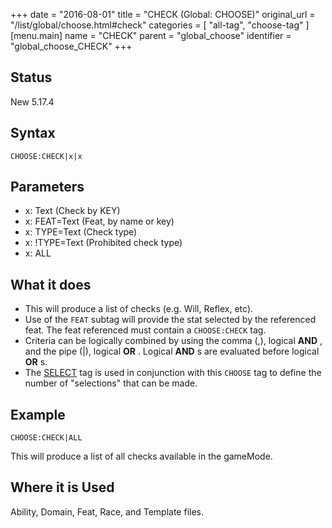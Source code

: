 +++
date = "2016-08-01"
title = "CHECK (Global: CHOOSE)"
original_url = "/list/global/choose.html#check"
categories = [ "all-tag", "choose-tag" ]
[menu.main]
    name = "CHECK"
    parent = "global_choose"
    identifier = "global_choose_CHECK"
+++

## Status

New 5.17.4

## Syntax

`CHOOSE:CHECK|x|x`

## Parameters

-   x: Text (Check by KEY)
-   x: FEAT=Text (Feat, by name or key)
-   x: TYPE=Text (Check type)
-   x: !TYPE=Text (Prohibited check type)
-   x: ALL



What it does
------------

-   This will produce a list of checks (e.g. Will, Reflex, etc).
-   Use of the `FEAT` subtag will provide the stat selected by the
    referenced feat. The feat referenced must contain a
    `CHOOSE:CHECK` tag.
-   Criteria can be logically combined by using the comma (,), logical
    **AND** , and the pipe (|), logical **OR** . Logical **AND** s are
    evaluated before logical **OR** s.
-   The [SELECT](/list/global/other/select.html) tag is used in
    conjunction with this `CHOOSE` tag to define the number of
    "selections" that can be made.

Example
-------

`CHOOSE:CHECK|ALL`

This will produce a list of all checks available in the gameMode.

Where it is Used
----------------

Ability, Domain, Feat, Race, and Template files.

